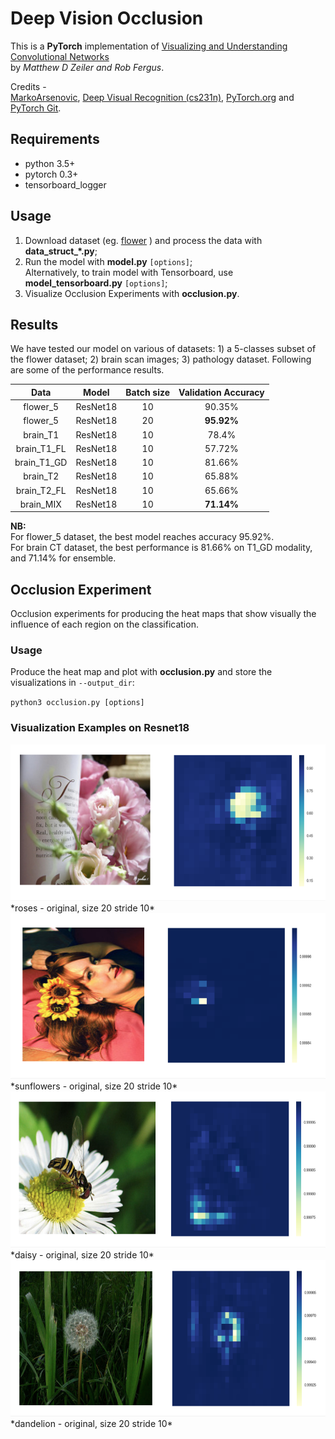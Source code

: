 # Deep Vision Occlusion

This is a **PyTorch** implementation of [Visualizing and Understanding Convolutional Networks](https://arxiv.org/abs/1311.2901)   
by *Matthew D Zeiler and Rob Fergus*.  

Credits -   
[MarkoArsenovic](https://github.com/MarkoArsenovic/DeepLearning_PlantDiseases), [Deep Visual Recognition (cs231n)](http://cs231n.github.io/transfer-learning/), [PyTorch.org](http://pytorch.org/tutorials/beginner/transfer_learning_tutorial.html) and [PyTorch Git](https://github.com/pytorch/examples/tree/master/imagenet).

## Requirements

- python 3.5+
- pytorch 0.3+
- tensorboard_logger

## Usage

1. Download dataset (eg. [flower](http://www.robots.ox.ac.uk/~vgg/data/flowers/17/index.html) ) and process the data with **data_struct_\*.py**;
2. Run the model with **model.py** `[options]`; <br />
Alternatively, to train model with Tensorboard, use **model_tensorboard.py** `[options]`; <br />
3. Visualize Occlusion Experiments with **occlusion.py**.

## Results

We have tested our model on various of datasets: 1) a 5-classes subset of the flower dataset; 2) brain scan images; 3) pathology dataset. Following are some of the performance results.

| Data | Model | Batch size | Validation Accuracy |
|:--------:|:---------:|:----------:|:----------:|
flower_5 | ResNet18 | 10 | 90.35%
flower_5 | ResNet18 | 20 | **95.92%**
brain_T1 | ResNet18 | 10 | 78.4%  
brain_T1_FL | ResNet18 | 10 | 57.72%  
brain_T1_GD | ResNet18 | 10 | 81.66% 
brain_T2 | ResNet18 | 10 | 65.88% 
brain_T2_FL | ResNet18 | 10 | 65.66% 
brain_MIX | ResNet18 | 10 | **71.14%**  

**NB:**  
For flower_5 dataset, the best model reaches accuracy 95.92%. <br />
For brain CT dataset, the best performance is 81.66% on T1_GD modality, and 71.14% for ensemble.  


## Occlusion Experiment

Occlusion experiments for producing the heat maps that show visually the influence of each region on the classification.

### Usage

Produce the heat map and plot with  **occlusion.py** and store the visualizations in ```--output_dir```:
 
 `python3 occlusion.py [options]`
 
### Visualization Examples on Resnet18

<img src="Results/roses/roses_3_m.png" height="250">  
*roses - original, size 20 stride 10*  

<img src="Results/sunflowers/sunflowers_1_m.png" height="265">  
*sunflowers - original, size 20 stride 10*  

<img src="Results/daisy/daisy_1_m.png" height="250">  
*daisy - original, size 20 stride 10*  

<img src="Results/dandelion/dandelion_1_m.png" height="250">  
*dandelion - original, size 20 stride 10*  
